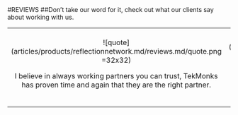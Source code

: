 <div class="product-review" markdown="1">
#REVIEWS
##Don’t take our word for it, check out what our clients say about working with us.<br/>

||||
|:--:|:--:|:--:|
|![quote](articles/products/reflectionnetwork.md/reviews.md/quote.png =32x32)<p class="review-description">I believe in always working partners you can trust, TekMonks has proven time and again that they are the right partner.</p>|![quote](articles/products/reflectionnetwork.md/reviews.md/quote.png =32x32)<p class="review-description">TekMonks is a company that always honors their commitment to you and of course to their mission of excellent service and technology.</p>|![quote](articles/products/reflectionnetwork.md/reviews.md/quote.png =32x32)<p class="review-description">TekMonks has been a great partner for us through the years. Recently, through the pandemic induced financial concerns, they worked with us in order to keep our critical systems in place without any gap in service.</p>|
</div>